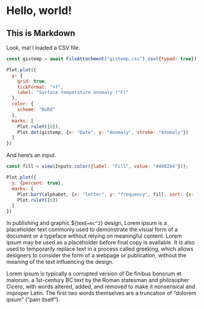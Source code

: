 # Hello, world!
## This is Markdown

Look, ma! I loaded a CSV file.

```js
const gistemp = await FileAttachment("gistemp.csv").csv({typed: true})
```

```js
Plot.plot({
  y: {
    grid: true,
    tickFormat: "+f",
    label: "Surface temperature anomaly (°F)"
  },
  color: {
    scheme: "BuRd"
  },
  marks: [
    Plot.ruleY([0]),
    Plot.dot(gistemp, {x: "Date", y: "Anomaly", stroke: "Anomaly"})
  ]
})
```

And here’s an input.

```js
const fill = view(Inputs.color({label: "Fill", value: "#4682b4"}));
```

```js
Plot.plot({
  y: {percent: true},
  marks: [
    Plot.barY(alphabet, {x: "letter", y: "frequency", fill, sort: {x: "-y"}}),
    Plot.ruleY([0])
  ]
})
```

In publishing and graphic ${tex`E=mc^2`} design, Lorem ipsum is a placeholder text commonly used to demonstrate the visual form of a document or a typeface without relying on meaningful content. Lorem ipsum may be used as a placeholder before final copy is available. It is also used to temporarily replace text in a process called greeking, which allows designers to consider the form of a webpage or publication, without the meaning of the text influencing the design.

Lorem ipsum is typically a corrupted version of De finibus bonorum et malorum, a 1st-century BC text by the Roman statesman and philosopher Cicero, with words altered, added, and removed to make it nonsensical and improper Latin. The first two words themselves are a truncation of “dolorem ipsum” (“pain itself”).
